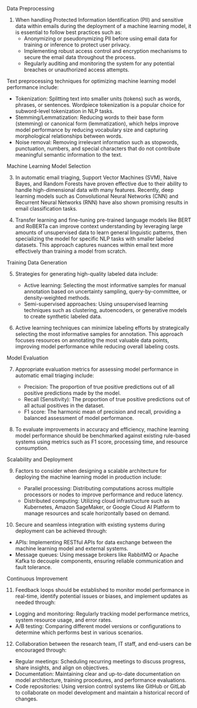  Data Preprocessing

1. When handling Protected Information Identification (PII) and sensitive data within emails during the deployment of a machine learning model, it is essential to follow best practices such as:
   - Anonymizing or pseudonymizing PII before using email data for training or inference to protect user privacy.
   - Implementing robust access control and encryption mechanisms to secure the email data throughout the process.
   - Regularly auditing and monitoring the system for any potential breaches or unauthorized access attempts.

Text preprocessing techniques for optimizing machine learning model performance include:
- Tokenization: Splitting text into smaller units (tokens) such as words, phrases, or sentences. Wordpiece tokenization is a popular choice for subword-level tokenization in NLP tasks.
- Stemming/Lemmatization: Reducing words to their base form (stemming) or canonical form (lemmatization), which helps improve model performance by reducing vocabulary size and capturing morphological relationships between words.
- Noise removal: Removing irrelevant information such as stopwords, punctuation, numbers, and special characters that do not contribute meaningful semantic information to the text.

Machine Learning Model Selection

3. In automatic email triaging, Support Vector Machines (SVM), Naive Bayes, and Random Forests have proven effective due to their ability to handle high-dimensional data with many features. Recently, deep learning models such as Convolutional Neural Networks (CNN) and Recurrent Neural Networks (RNN) have also shown promising results in email classification tasks.

4. Transfer learning and fine-tuning pre-trained language models like BERT and RoBERTa can improve context understanding by leveraging large amounts of unsupervised data to learn general linguistic patterns, then specializing the model for specific NLP tasks with smaller labeled datasets. This approach captures nuances within email text more effectively than training a model from scratch.

Training Data Generation

5. Strategies for generating high-quality labeled data include:
   - Active learning: Selecting the most informative samples for manual annotation based on uncertainty sampling, query-by-committee, or density-weighted methods.
   - Semi-supervised approaches: Using unsupervised learning techniques such as clustering, autoencoders, or generative models to create synthetic labeled data.

6. Active learning techniques can minimize labeling efforts by strategically selecting the most informative samples for annotation. This approach focuses resources on annotating the most valuable data points, improving model performance while reducing overall labeling costs.

Model Evaluation

7. Appropriate evaluation metrics for assessing model performance in automatic email triaging include:
   - Precision: The proportion of true positive predictions out of all positive predictions made by the model.
   - Recall (Sensitivity): The proportion of true positive predictions out of all actual positives in the dataset.
   - F1 score: The harmonic mean of precision and recall, providing a balanced assessment of model performance.

8. To evaluate improvements in accuracy and efficiency, machine learning model performance should be benchmarked against existing rule-based systems using metrics such as F1 score, processing time, and resource consumption.

Scalability and Deployment

9. Factors to consider when designing a scalable architecture for deploying the machine learning model in production include:
   - Parallel processing: Distributing computations across multiple processors or nodes to improve performance and reduce latency.
   - Distributed computing: Utilizing cloud infrastructure such as Kubernetes, Amazon SageMaker, or Google Cloud AI Platform to manage resources and scale horizontally based on demand.

10. Secure and seamless integration with existing systems during deployment can be achieved through:
   - APIs: Implementing RESTful APIs for data exchange between the machine learning model and external systems.
   - Message queues: Using message brokers like RabbitMQ or Apache Kafka to decouple components, ensuring reliable communication and fault tolerance.

Continuous Improvement

11. Feedback loops should be established to monitor model performance in real-time, identify potential issues or biases, and implement updates as needed through:
   - Logging and monitoring: Regularly tracking model performance metrics, system resource usage, and error rates.
   - A/B testing: Comparing different model versions or configurations to determine which performs best in various scenarios.

12. Collaboration between the research team, IT staff, and end-users can be encouraged through:
   - Regular meetings: Scheduling recurring meetings to discuss progress, share insights, and align on objectives.
   - Documentation: Maintaining clear and up-to-date documentation on model architecture, training procedures, and performance evaluations.
   - Code repositories: Using version control systems like GitHub or GitLab to collaborate on model development and maintain a historical record of changes.